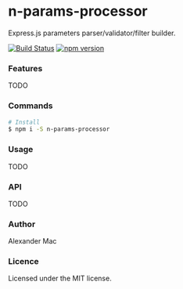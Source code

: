 # n-params-processor
Express.js parameters parser/validator/filter builder.

[![Build Status](https://travis-ci.org/AlexanderMac/n-params-processor.svg?branch=master)](https://travis-ci.org/AlexanderMac/n-params-processor)
[![npm version](https://badge.fury.io/js/n-params-processor.svg)](https://badge.fury.io/js/n-params-processor)

### Features
TODO

### Commands

```sh
# Install
$ npm i -S n-params-processor
```

### Usage
TODO

### API
TODO

### Author
Alexander Mac

### Licence
Licensed under the MIT license.

